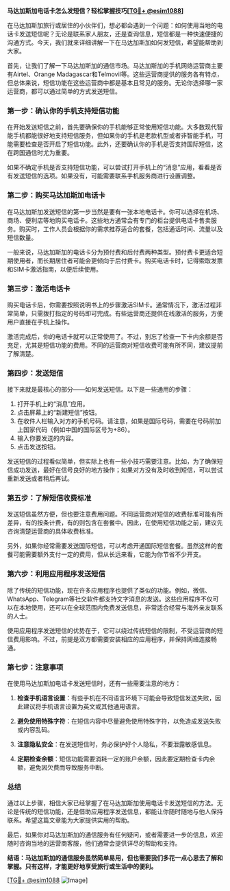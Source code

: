 **马达加斯加电话卡怎么发短信？轻松掌握技巧[[TG💪+ @esim1088](https://t.me/s/esim1088)]**

在马达加斯加旅行或居住的小伙伴们，想必都会遇到一个问题：如何使用当地的电话卡发送短信呢？无论是联系家人朋友，还是查询信息，短信都是一种快速便捷的沟通方式。今天，我们就来详细讲解一下在马达加斯加如何发短信，希望能帮助到大家。

首先，让我们了解一下马达加斯加的通信市场。马达加斯加的手机网络运营商主要有Airtel、Orange Madagascar和Telmovil等。这些运营商提供的服务各有特点，但总体来说，短信功能在这些运营商中都是基本且常见的服务。无论你选择哪一家运营商，都可以通过简单的方式发送短信。

### **第一步：确认你的手机支持短信功能**

在开始发送短信之前，首先要确保你的手机能够正常使用短信功能。大多数现代智能手机都能很好地支持短信服务，但如果你的手机是老款机型或者非智能手机，可能需要检查是否开启了短信功能。此外，还要确认你的手机是否支持国际短信，这在跨国通信时尤为重要。

如果不确定手机是否支持短信功能，可以尝试打开手机上的“消息”应用，看看是否有发送短信的选项。如果没有，可能需要联系手机服务商进行设置调整。

### **第二步：购买马达加斯加电话卡**

在马达加斯加发送短信的第一步当然是要有一张本地电话卡。你可以选择在机场、商场、便利店等地购买电话卡。这些地方通常会有专门的柜台提供电话卡售卖服务。购买时，工作人员会根据你的需求推荐适合的套餐，包括通话时间、流量以及短信数量。

一般来说，马达加斯加的电话卡分为预付费和后付费两种类型。预付费卡更适合短期使用者，而长期居住者可能会更倾向于后付费卡。购买电话卡时，记得索取发票和SIM卡激活指南，以便后续使用。

### **第三步：激活电话卡**

购买电话卡后，你需要按照说明书上的步骤激活SIM卡。通常情况下，激活过程非常简单，只需拨打指定的号码即可完成。有些运营商还提供在线激活的服务，方便用户直接在手机上操作。

激活完成后，你的电话卡就可以正常使用了。不过，别忘了检查一下卡内余额是否充足，尤其是短信功能的费用。不同的运营商对短信收费可能有所不同，建议提前了解清楚。

### **第四步：发送短信**

接下来就是最核心的部分——如何发送短信。以下是一些通用的步骤：

1. 打开手机上的“消息”应用。
2. 点击屏幕上的“新建短信”按钮。
3. 在收件人栏输入对方的手机号码。请注意，如果是国际号码，需要在号码前加上国家代码（例如中国的国际区号为+86）。
4. 输入你要发送的内容。
5. 点击发送按钮。

发送短信的过程看似简单，但实际上也有一些小技巧需要注意。比如，为了确保短信成功发送，最好在信号良好的地方操作；如果对方没有及时收到短信，可以尝试重新发送或者稍后再试。

### **第五步：了解短信收费标准**

发送短信虽然方便，但也要注意费用问题。不同运营商对短信的收费标准可能有所差异，有的按条计费，有的则包含在套餐中。因此，在使用短信功能之前，建议先咨询清楚运营商的具体收费标准。

另外，如果你经常需要发送国际短信，可以考虑开通国际短信套餐。虽然这样的套餐可能需要额外支付一定的费用，但从长远来看，它能为你节省不少开支。

### **第六步：利用应用程序发送短信**

除了传统的短信功能，现在许多应用程序也提供了类似的功能。例如，微信、WhatsApp、Telegram等社交软件都支持文字消息的发送。这些应用程序不仅可以在本地使用，还可以在全球范围内免费发送信息，非常适合经常与海外亲友联系的人士。

使用应用程序发送短信的优势在于，它可以绕过传统短信的限制，不受运营商的短信费用影响。不过，前提是双方都需要安装相应的应用程序，并保持网络连接畅通。

### **第七步：注意事项**

在使用马达加斯加电话卡发送短信时，还有一些需要注意的地方：

1. **检查手机语言设置**：有些手机在不同语言环境下可能会导致短信发送失败，因此建议将手机语言设置为英文或其他通用语言。
   
2. **避免使用特殊字符**：在短信内容中尽量避免使用特殊字符，以免造成发送失败或内容乱码。

3. **注意隐私安全**：在发送短信时，务必保护好个人隐私，不要泄露敏感信息。

4. **定期检查余额**：短信功能需要消耗一定的账户余额，因此要定期检查卡内余额，避免因欠费而导致服务中断。

### **总结**

通过以上步骤，相信大家已经掌握了在马达加斯加使用电话卡发送短信的方法。无论是传统的短信功能，还是借助应用程序发送信息，都能让你随时随地与他人保持联系。希望这篇文章能为大家提供实用的帮助。

最后，如果你对马达加斯加的通信服务有任何疑问，或者需要进一步的信息，欢迎随时咨询当地的运营商客服，他们通常会提供详尽的帮助和支持。

**结语：马达加斯加的通信服务虽然简单易用，但也需要我们多花一点心思去了解和掌握。只有这样，才能更好地享受旅行或生活中的便利。**

[[TG💪+ @esim1088](https://t.me/s/esim1088) ![Image](https://i.postimg.cc/4NQfJmqS/Snipaste-2025-05-13-00-14-12.png)]